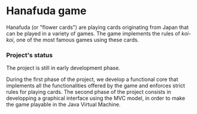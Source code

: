 Hanafuda game
=============

Hanafuda (or "flower cards") are playing cards originating from Japan that can be played in a variety of games.
The game implements the rules of *koi-koi*, one of the most famous games using these cards.

### Project's status

The project is still in early development phase.

During the first phase of the project, we develop a functional core that implements all the functionalities offered by the game and enforces strict rules for playing cards.
The second phase of the project consists in developping a graphical interface using the MVC model, in order to make the game playable in the Java Virtual Machine.
